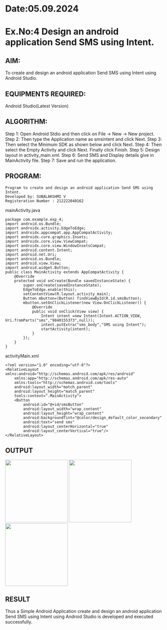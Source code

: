 # Date:05.09.2024
# Ex.No:4 Design an android application Send SMS using Intent.

## AIM:
To create and design an android application Send SMS using Intent using Android Studio.

## EQUIPMENTS REQUIRED:
Android Studio(Latest Version)

## ALGORITHM:
Step 1: Open Android Stdio and then click on File -> New -> New project.
Step 2: Then type the Application name as smsintent and click Next. 
Step 3: Then select the Minimum SDK as shown below and click Next.
Step 4: Then select the Empty Activity and click Next. Finally click Finish.
Step 5: Design layout in activity_main.xml.
Step 6: Send SMS and Display details give in MainActivity file.
Step 7: Save and run the application.
## PROGRAM:
```
Program to create and design an android application Send SMS using Intent.
Developed by: SUBALAKSHMI V
Registeration Number : 212222040162
```
mainActivity.java
```
package com.example.exp_4;
import android.os.Bundle;
import androidx.activity.EdgeToEdge;
import androidx.appcompat.app.AppCompatActivity;
import androidx.core.graphics.Insets;
import androidx.core.view.ViewCompat;
import androidx.core.view.WindowInsetsCompat;
import android.content.Intent;
import android.net.Uri;
import android.os.Bundle;
import android.view.View;
import android.widget.Button;
public class MainActivity extends AppCompatActivity {
    @Override
    protected void onCreate(Bundle savedInstanceState) {
        super.onCreate(savedInstanceState);
        EdgeToEdge.enable(this);
        setContentView(R.layout.activity_main);
        Button mbutton=(Button) findViewById(R.id.smsButton);
        mbutton.setOnClickListener(new View.OnClickListener() {
            @Override
            public void onClick(View view) {
                Intent intent =new Intent(Intent.ACTION_VIEW, Uri.fromParts("sms","9840155373",null));
                intent.putExtra("sms_body","SMS using Intent");
                startActivity(intent);
            }
        });
    }
}
```
activityMain.xml
```
<?xml version="1.0" encoding="utf-8"?>
<RelativeLayout xmlns:android="http://schemas.android.com/apk/res/android"
    xmlns:app="http://schemas.android.com/apk/res-auto"
    xmlns:tools="http://schemas.android.com/tools"
    android:layout_width="match_parent"
    android:layout_height="match_parent"
    tools:context=".MainActivity">
    <Button
        android:id="@+id/smsButton"
        android:layout_width="wrap_content"
        android:layout_height="wrap_content"
        android:backgroundTint="@color/design_default_color_secondary"
        android:text="send sms"
        android:layout_centerHorizontal="true"
        android:layout_centerVertical="true"/>
</RelativeLayout>
```
## OUTPUT
<img src='https://github.com/user-attachments/assets/a51376c4-6cc4-4d9f-8ad4-630e8a789f86' width=200>
<img src="https://github.com/user-attachments/assets/349ff46b-c666-4efe-b63d-03ce052a2f0f" width=200>
<img src="https://github.com/user-attachments/assets/cf134d6d-763d-43b1-83a2-30fe0213a177" width=200>

## RESULT
Thus a Simple Android Application create and design an android application Send SMS using Intent using Android Studio is developed and executed successfully.
